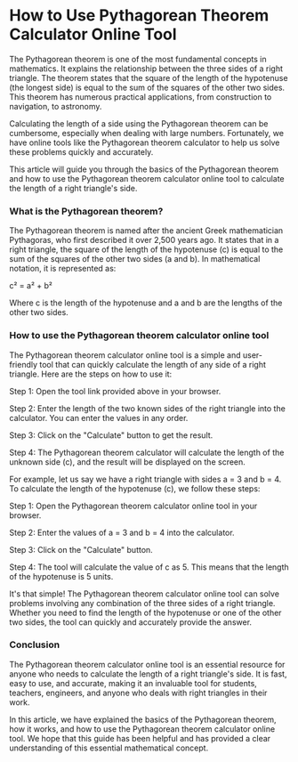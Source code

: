 How to Use Pythagorean Theorem Calculator Online Tool
=====================================================

The Pythagorean theorem is one of the most fundamental concepts in mathematics. It explains the relationship between the three sides of a right triangle. The theorem states that the square of the length of the hypotenuse (the longest side) is equal to the sum of the squares of the other two sides. This theorem has numerous practical applications, from construction to navigation, to astronomy.

Calculating the length of a side using the Pythagorean theorem can be cumbersome, especially when dealing with large numbers. Fortunately, we have online tools like the Pythagorean theorem calculator to help us solve these problems quickly and accurately.

This article will guide you through the basics of the Pythagorean theorem and how to use the Pythagorean theorem calculator online tool to calculate the length of a right triangle's side.

### What is the Pythagorean theorem?

The Pythagorean theorem is named after the ancient Greek mathematician Pythagoras, who first described it over 2,500 years ago. It states that in a right triangle, the square of the length of the hypotenuse (c) is equal to the sum of the squares of the other two sides (a and b). In mathematical notation, it is represented as:

c² = a² + b²

Where c is the length of the hypotenuse and a and b are the lengths of the other two sides.

### How to use the Pythagorean theorem calculator online tool

The Pythagorean theorem calculator online tool is a simple and user-friendly tool that can quickly calculate the length of any side of a right triangle. Here are the steps on how to use it:

Step 1: Open the tool link provided above in your browser.

Step 2: Enter the length of the two known sides of the right triangle into the calculator. You can enter the values in any order.

Step 3: Click on the "Calculate" button to get the result.

Step 4: The Pythagorean theorem calculator will calculate the length of the unknown side (c), and the result will be displayed on the screen.

For example, let us say we have a right triangle with sides a = 3 and b = 4. To calculate the length of the hypotenuse (c), we follow these steps:

Step 1: Open the Pythagorean theorem calculator online tool in your browser.

Step 2: Enter the values of a = 3 and b = 4 into the calculator.

Step 3: Click on the "Calculate" button.

Step 4: The tool will calculate the value of c as 5. This means that the length of the hypotenuse is 5 units.

It's that simple! The Pythagorean theorem calculator online tool can solve problems involving any combination of the three sides of a right triangle. Whether you need to find the length of the hypotenuse or one of the other two sides, the tool can quickly and accurately provide the answer.

### Conclusion

The Pythagorean theorem calculator online tool is an essential resource for anyone who needs to calculate the length of a right triangle's side. It is fast, easy to use, and accurate, making it an invaluable tool for students, teachers, engineers, and anyone who deals with right triangles in their work.

In this article, we have explained the basics of the Pythagorean theorem, how it works, and how to use the Pythagorean theorem calculator online tool. We hope that this guide has been helpful and has provided a clear understanding of this essential mathematical concept.